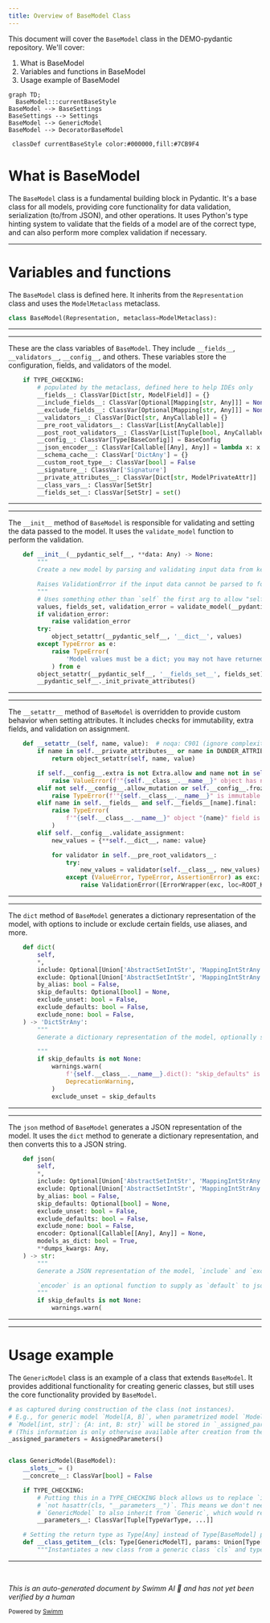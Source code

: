 ```yaml
---
title: Overview of BaseModel Class
---
```

This document will cover the `BaseModel` class in the DEMO-pydantic repository. We'll cover:

1. What is BaseModel
2. Variables and functions in BaseModel
3. Usage example of BaseModel

```mermaid
graph TD;
  BaseModel:::currentBaseStyle
BaseModel --> BaseSettings
BaseSettings --> Settings
BaseModel --> GenericModel
BaseModel --> DecoratorBaseModel

 classDef currentBaseStyle color:#000000,fill:#7CB9F4
```

# What is BaseModel

The `BaseModel` class is a fundamental building block in Pydantic. It's a base class for all models, providing core functionality for data validation, serialization (to/from JSON), and other operations. It uses Python's type hinting system to validate that the fields of a model are of the correct type, and can also perform more complex validation if necessary.

<SwmSnippet path="/pydantic/v1/main.py" line="310">

---

# Variables and functions

The `BaseModel` class is defined here. It inherits from the `Representation` class and uses the `ModelMetaclass` metaclass.

```python
class BaseModel(Representation, metaclass=ModelMetaclass):
```

---

</SwmSnippet>

<SwmSnippet path="/pydantic/v1/main.py" line="311">

---

These are the class variables of `BaseModel`. They include `__fields__`, `__validators__`, `__config__`, and others. These variables store the configuration, fields, and validators of the model.

```python
    if TYPE_CHECKING:
        # populated by the metaclass, defined here to help IDEs only
        __fields__: ClassVar[Dict[str, ModelField]] = {}
        __include_fields__: ClassVar[Optional[Mapping[str, Any]]] = None
        __exclude_fields__: ClassVar[Optional[Mapping[str, Any]]] = None
        __validators__: ClassVar[Dict[str, AnyCallable]] = {}
        __pre_root_validators__: ClassVar[List[AnyCallable]]
        __post_root_validators__: ClassVar[List[Tuple[bool, AnyCallable]]]
        __config__: ClassVar[Type[BaseConfig]] = BaseConfig
        __json_encoder__: ClassVar[Callable[[Any], Any]] = lambda x: x
        __schema_cache__: ClassVar['DictAny'] = {}
        __custom_root_type__: ClassVar[bool] = False
        __signature__: ClassVar['Signature']
        __private_attributes__: ClassVar[Dict[str, ModelPrivateAttr]]
        __class_vars__: ClassVar[SetStr]
        __fields_set__: ClassVar[SetStr] = set()
```

---

</SwmSnippet>

<SwmSnippet path="/pydantic/v1/main.py" line="332">

---

The `__init__` method of `BaseModel` is responsible for validating and setting the data passed to the model. It uses the `validate_model` function to perform the validation.

```python
    def __init__(__pydantic_self__, **data: Any) -> None:
        """
        Create a new model by parsing and validating input data from keyword arguments.

        Raises ValidationError if the input data cannot be parsed to form a valid model.
        """
        # Uses something other than `self` the first arg to allow "self" as a settable attribute
        values, fields_set, validation_error = validate_model(__pydantic_self__.__class__, data)
        if validation_error:
            raise validation_error
        try:
            object_setattr(__pydantic_self__, '__dict__', values)
        except TypeError as e:
            raise TypeError(
                'Model values must be a dict; you may not have returned a dictionary from a root validator'
            ) from e
        object_setattr(__pydantic_self__, '__fields_set__', fields_set)
        __pydantic_self__._init_private_attributes()
```

---

</SwmSnippet>

<SwmSnippet path="/pydantic/v1/main.py" line="352">

---

The `__setattr__` method of `BaseModel` is overridden to provide custom behavior when setting attributes. It includes checks for immutability, extra fields, and validation on assignment.

```python
    def __setattr__(self, name, value):  # noqa: C901 (ignore complexity)
        if name in self.__private_attributes__ or name in DUNDER_ATTRIBUTES:
            return object_setattr(self, name, value)

        if self.__config__.extra is not Extra.allow and name not in self.__fields__:
            raise ValueError(f'"{self.__class__.__name__}" object has no field "{name}"')
        elif not self.__config__.allow_mutation or self.__config__.frozen:
            raise TypeError(f'"{self.__class__.__name__}" is immutable and does not support item assignment')
        elif name in self.__fields__ and self.__fields__[name].final:
            raise TypeError(
                f'"{self.__class__.__name__}" object "{name}" field is final and does not support reassignment'
            )
        elif self.__config__.validate_assignment:
            new_values = {**self.__dict__, name: value}

            for validator in self.__pre_root_validators__:
                try:
                    new_values = validator(self.__class__, new_values)
                except (ValueError, TypeError, AssertionError) as exc:
                    raise ValidationError([ErrorWrapper(exc, loc=ROOT_KEY)], self.__class__)

```

---

</SwmSnippet>

<SwmSnippet path="/pydantic/v1/main.py" line="427">

---

The `dict` method of `BaseModel` generates a dictionary representation of the model, with options to include or exclude certain fields, use aliases, and more.

```python
    def dict(
        self,
        *,
        include: Optional[Union['AbstractSetIntStr', 'MappingIntStrAny']] = None,
        exclude: Optional[Union['AbstractSetIntStr', 'MappingIntStrAny']] = None,
        by_alias: bool = False,
        skip_defaults: Optional[bool] = None,
        exclude_unset: bool = False,
        exclude_defaults: bool = False,
        exclude_none: bool = False,
    ) -> 'DictStrAny':
        """
        Generate a dictionary representation of the model, optionally specifying which fields to include or exclude.

        """
        if skip_defaults is not None:
            warnings.warn(
                f'{self.__class__.__name__}.dict(): "skip_defaults" is deprecated and replaced by "exclude_unset"',
                DeprecationWarning,
            )
            exclude_unset = skip_defaults
```

---

</SwmSnippet>

<SwmSnippet path="/pydantic/v1/main.py" line="461">

---

The `json` method of `BaseModel` generates a JSON representation of the model. It uses the `dict` method to generate a dictionary representation, and then converts this to a JSON string.

```python
    def json(
        self,
        *,
        include: Optional[Union['AbstractSetIntStr', 'MappingIntStrAny']] = None,
        exclude: Optional[Union['AbstractSetIntStr', 'MappingIntStrAny']] = None,
        by_alias: bool = False,
        skip_defaults: Optional[bool] = None,
        exclude_unset: bool = False,
        exclude_defaults: bool = False,
        exclude_none: bool = False,
        encoder: Optional[Callable[[Any], Any]] = None,
        models_as_dict: bool = True,
        **dumps_kwargs: Any,
    ) -> str:
        """
        Generate a JSON representation of the model, `include` and `exclude` arguments as per `dict()`.

        `encoder` is an optional function to supply as `default` to json.dumps(), other arguments as per `json.dumps()`.
        """
        if skip_defaults is not None:
            warnings.warn(
```

---

</SwmSnippet>

<SwmSnippet path="/pydantic/v1/generics.py" line="57">

---

# Usage example

The `GenericModel` class is an example of a class that extends `BaseModel`. It provides additional functionality for creating generic classes, but still uses the core functionality provided by `BaseModel`.

```python
# as captured during construction of the class (not instances).
# E.g., for generic model `Model[A, B]`, when parametrized model `Model[int, str]` is created,
# `Model[int, str]`: {A: int, B: str}` will be stored in `_assigned_parameters`.
# (This information is only otherwise available after creation from the class name string).
_assigned_parameters = AssignedParameters()


class GenericModel(BaseModel):
    __slots__ = ()
    __concrete__: ClassVar[bool] = False

    if TYPE_CHECKING:
        # Putting this in a TYPE_CHECKING block allows us to replace `if Generic not in cls.__bases__` with
        # `not hasattr(cls, "__parameters__")`. This means we don't need to force non-concrete subclasses of
        # `GenericModel` to also inherit from `Generic`, which would require changes to the use of `create_model` below.
        __parameters__: ClassVar[Tuple[TypeVarType, ...]]

    # Setting the return type as Type[Any] instead of Type[BaseModel] prevents PyCharm warnings
    def __class_getitem__(cls: Type[GenericModelT], params: Union[Type[Any], Tuple[Type[Any], ...]]) -> Type[Any]:
        """Instantiates a new class from a generic class `cls` and type variables `params`.

```

---

</SwmSnippet>

&nbsp;

*This is an auto-generated document by Swimm AI 🌊 and has not yet been verified by a human*

<SwmMeta version="3.0.0" repo-id="Z2l0aHViJTNBJTNBREVNTy1weWRhbnRpYyUzQSUzQWdpbGFkbmF2b3Q=" repo-name="DEMO-pydantic" doc-type="class"><sup>Powered by [Swimm](/)</sup></SwmMeta>
